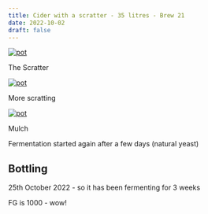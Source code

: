 ```yaml
---
title: Cider with a scratter - 35 litres - Brew 21
date: 2022-10-02
draft: false 
---
```




[![pot](/images/2022-10-02/1.jpg "scratter")](/images/2022-10-02/1.jpg)

The Scratter

[![pot](/images/2022-10-02/2.jpg "scratter")](/images/2022-10-02/2.jpg)

More scratting


[![pot](/images/2022-10-02/3.jpg "scratter")](/images/2022-10-02/3.jpg)

Mulch

Fermentation started again after a few days (natural yeast)

## Bottling

25th October 2022 - so it has been fermenting for 3 weeks

FG is 1000 - wow!






